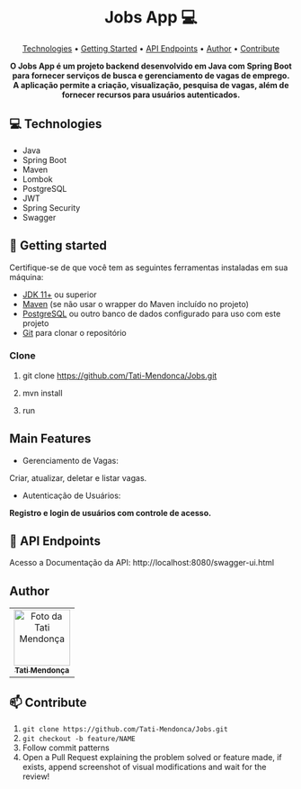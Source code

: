 <h1 align="center" style="font-weight: bold;">Jobs App 💻</h1>

<p align="center">
 <a href="#tech">Technologies</a> • 
 <a href="#started">Getting Started</a> • 
  <a href="#routes">API Endpoints</a> •
 <a href="#author">Author</a> •
 <a href="#contribute">Contribute</a>
</p>

<p align="center">
    <b>O Jobs App é um projeto backend desenvolvido em Java com Spring Boot para fornecer serviços de busca e gerenciamento de vagas de emprego. 
      A aplicação permite a criação, visualização, pesquisa de vagas, além de fornecer recursos para usuários autenticados.</b>
</p>

<h2 id="technologies">💻 Technologies</h2>

- Java
- Spring Boot
- Maven
- Lombok
- PostgreSQL
- JWT
- Spring Security
- Swagger

<h2 id="started">🚀 Getting started</h2>

Certifique-se de que você tem as seguintes ferramentas instaladas em sua máquina:

- [JDK 11+](https://www.oracle.com/java/technologies/javase-jdk11-downloads.html) ou superior
- [Maven](https://maven.apache.org/download.cgi) (se não usar o wrapper do Maven incluído no projeto)
- [PostgreSQL](https://www.postgresql.org/download/) ou outro banco de dados configurado para uso com este projeto
- [Git](https://git-scm.com/) para clonar o repositório

<h3>Clone </h3>

1) git clone https://github.com/Tati-Mendonca/Jobs.git

2)  mvn install

3) run 

<h2>Main Features</h2>

- Gerenciamento de Vagas:
  
Criar, atualizar, deletar e listar vagas.
- Autenticação de Usuários:
  
<b>Registro e login de usuários com controle de acesso.</b>

<h2 id="routes">📍 API Endpoints</h2>

Acesso a Documentação da API:
http://localhost:8080/swagger-ui.html

<h2 id="author">Author</h2>

<table>
  <tr>   
    <td align="center">
      <a href="#">
        <img src="https://avatars.githubusercontent.com/u/97405991?v=4" width="100px;" alt="Foto da Tati Mendonça"/><br>
        <sub>
          <b>Tati Mendonça</b>
        </sub>
      </a>
    </td>
  </tr>
</table>

<h2 id="contribute">📫 Contribute</h2>

1. `git clone https://github.com/Tati-Mendonca/Jobs.git`
2. `git checkout -b feature/NAME`
3. Follow commit patterns
4. Open a Pull Request explaining the problem solved or feature made, if exists, append screenshot of visual modifications and wait for the review!
